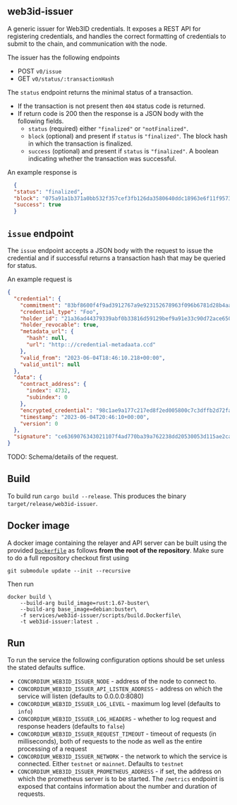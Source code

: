 ## web3id-issuer

A generic issuer for Web3ID credentials. It exposes a REST API for registering
credentials, and handles the correct formatting of credentials to submit to the
chain, and communication with the node.

The issuer has the following endpoints
- POST `v0/issue`
- GET `v0/status/:transactionHash`

The `status` endpoint returns the minimal status of a transaction.

- If the transaction is not present then `404` status code is returned.
- If return code is 200 then the response is a JSON body with the following
  fields.
  - `status` (required) either `"finalized"` or `"notFinalized"`.
  - `block` (optional) and present if `status` is `"finalized"`. The block hash
    in which the transaction is finalized.
  - `success` (optional) and present if `status` is `"finalized"`. A boolean
    indicating whether the transaction was successful.

An example response is

```json
  {
  "status": "finalized",
  "block": "075a91a1b371a0bb532f357cef3fb126da3580640ddc18963e6f11f9573655cf",
  "success": true
  }
```

## `issue` endpoint

The `issue` endpoint accepts a JSON body with the request to issue the
credential and if successful returns a transaction hash that may be queried for
status.

An example request is
```json
{
  "credential": {
    "commitment": "83bf8600f4f9ad3912767a9e923152678963f096b6781d28b4aac354ae6a13dca78a3b0f110ed981482820ccb436817d",
    "credential_type": "Foo",
    "holder_id": "21a36ad44379339abf0b33816d59129bef9a91e33c90d72ace6504206e26ea76",
    "holder_revocable": true,
    "metadata_url": {
      "hash": null,
      "url": "http:://credential-metadaata.ccd"
    },
    "valid_from": "2023-06-04T18:46:10.218+00:00",
    "valid_until": null
  },
  "data": {
    "contract_address": {
      "index": 4732,
      "subindex": 0
    },
    "encrypted_credential": "98c1ae9a177c217ed8f2ed005800c7c3dffb2d72fa9ae3f10d00525854687f62fab966a123a22cfccbc65ac768f86257ef005594e08cf2da3f6c61d1b06ed3423342a841321a08d5e47f9403457b1f00bd19b6c0d1df2cdb0e4a76a5d458dd9e41fdb3f803e2",
    "timestamp": "2023-06-04T20:46:10+00:00",
    "version": 0
  },
  "signature": "ce6369076343021107f4ad770ba39a762238dd20530053d115ae2ca87d547eef2536d86d34baa6bb954ea2f38c6b7f0f3103e5111159cae03a9ec8ad0929f10c"
}
```

TODO: Schema/details of the request.

## Build

To build run `cargo build --release`. This produces the binary `target/release/web3id-issuer`.

## Docker image

A docker image containing the relayer and API server can be built using the
provided [`Dockerfile`](./scripts/build.Dockerfile) as follows **from the root
of the repository**. Make sure to do a full repository checkout first using

```
git submodule update --init --recursive
```

Then run

```
docker build \
    --build-arg build_image=rust:1.67-buster\
    --build-arg base_image=debian:buster\
    -f services/web3id-issuer/scripts/build.Dockerfile\
    -t web3id-issuer:latest .
```

## Run

To run the service the following configuration options should be set unless the
stated defaults suffice.

- `CONCORDIUM_WEB3ID_ISSUER_NODE` - address of the node to connect to.
- `CONCORDIUM_WEB3ID_ISSUER_API_LISTEN_ADDRESS` - address on which the service
  will listen (defaults to 0.0.0.0:8080)
- `CONCORDIUM_WEB3ID_ISSUER_LOG_LEVEL` - maximum log level (defaults to `info`)
- `CONCORDIUM_WEB3ID_ISSUER_LOG_HEADERS` - whether to log request and response
    headers (defaults to `false`)
- `CONCORDIUM_WEB3ID_ISSUER_REQUEST_TIMEOUT` - timeout of requests (in
  milliseconds), both of requests to the node as well as the entire processing
  of a request
- `CONCORDIUM_WEB3ID_ISSUER_NETWORK` - the network to which the service is
  connected. Either `testnet` or `mainnet`. Defaults to `testnet`
- `CONCORDIUM_WEB3ID_ISSUER_PROMETHEUS_ADDRESS` - if set, the address on
  which the prometheus server is to be started. The `/metrics` endpoint is
  exposed that contains information about the number and duration of requests.
